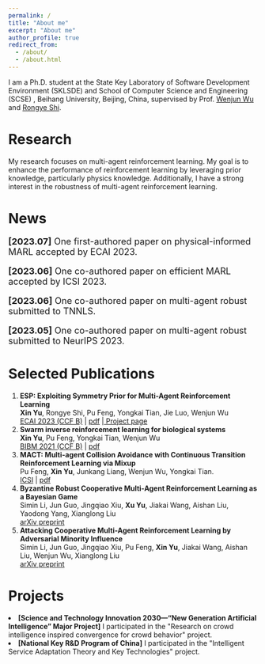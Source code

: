 ```yaml
---
permalink: /
title: "About me"
excerpt: "About me"
author_profile: true
redirect_from: 
  - /about/
  - /about.html
---
```


I am a Ph.D. student at the State Key Laboratory of Software Development Environment (SKLSDE) and School of Computer Science and Engineering (SCSE) , Beihang University, Beijing, China, supervised by Prof. <a href="https://iai.buaa.edu.cn/info/1013/1093.htm">Wenjun Wu</a> and <a href="https://rongyeshi.github.io/">Rongye Shi</a>.

Research
======
My research focuses on multi-agent reinforcement learning. My goal is to enhance the performance of reinforcement learning by leveraging prior knowledge, particularly physics knowledge. Additionally, I have a strong interest in the robustness of multi-agent reinforcement learning.

News
======
<p style="font-size:18px"> <strong>[2023.07]</strong> One first-authored paper on physical-informed MARL accepted by ECAI 2023.</p>
<p style="font-size:18px"> <strong>[2023.06]</strong> One co-authored paper on efficient MARL accepted by ICSI 2023.</p>
<p style="font-size:18px"> <strong>[2023.06]</strong> One co-authored paper on multi-agent robust submitted to TNNLS.</p>
<p style="font-size:18px"> <strong>[2023.05]</strong> One co-authored paper on multi-agent robust submitted to NeurIPS 2023.</p>


Selected Publications
======
1. **ESP: Exploiting Symmetry Prior for Multi-Agent
Reinforcement Learning** <br>**Xin Yu**, Rongye Shi, Pu Feng, Yongkai Tian, Jie Luo, Wenjun Wu <br><a href="https://ecai2023.eu/">ECAI 2023 (CCF B)</a> $\vert$ <a href="https://xinyu-site.github.io/esp-marl/pdf/esp.pdf">pdf</a> $\vert$<a href="https://xinyu-site.github.io/esp-marl"> Project page</a>
1. **Swarm inverse reinforcement learning for biological systems** <br>**Xin Yu**, Pu Feng, Yongkai Tian, Wenjun Wu<br><a href="https://ieeebibm.org/BIBM2021/">BIBM 2021 (CCF B)</a> $\vert$ <a href="../files/bibm.pdf">pdf</a> 
2. **MACT: Multi-agent Collision Avoidance with Continuous Transition Reinforcement Learning via Mixup** <br>Pu Feng, **Xin Yu**, Junkang Liang, Wenjun Wu, Yongkai Tian. <br><a href="https://link.springer.com/conference/swarm">ICSI</a> $\vert$ <a href="../files/icsi.pdf">pdf</a>
3. **Byzantine Robust Cooperative Multi-Agent Reinforcement Learning as a Bayesian Game** <br>Simin Li, Jun Guo, Jingqiao Xiu, **Xu Yu**, Jiakai Wang, Aishan Liu, Yaodong Yang, Xianglong Liu<br>
<a href="https://arxiv.org/pdf/2305.12872.pdf">arXiv preprint</a>
1. **Attacking Cooperative Multi-Agent Reinforcement Learning by Adversarial Minority Influence** <br>Simin Li, Jun Guo, Jingqiao Xiu, Pu Feng, **Xin Yu**, Jiakai Wang, Aishan Liu, Wenjun Wu, Xianglong Liu<br>
<a href="https://arxiv.org/pdf/2302.03322.pdf">arXiv preprint</a>

Projects
======
  <li><strong>[Science and Technology Innovation 2030—“New Generation Artificial Intelligence” Major Project]</strong> I participated in the "Research on crowd intelligence inspired convergence for crowd behavior" project.     
  </li>
  
  <li><strong>[National Key R&D Program of China]</strong> I participated in the "Intelligent Service Adaptation Theory and Key Technologies" project. 
</li>